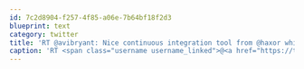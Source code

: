 ```yaml
---
id: 7c2d8904-f257-4f85-a06e-7b64bf18f2d3
blueprint: text
category: twitter
title: 'RT @avibryant: Nice continuous integration tool from @haxor which diffs screenshots of web pages: github.com/bslatkin/dpxdt'
caption: 'RT <span class="username username_linked">@<a href="https://twitter.com/avibryant" title="Avi Bryant">avibryant</a></span>: Nice continuous integration tool from <span class="username username_linked">@<a href="https://twitter.com/haxor" title="Brett Slatkin">haxor</a></span> which diffs screenshots of web pages: <a href="https://github.com/bslatkin/dpxdt" title="https://github.com/bslatkin/dpxdt" class="link link_untco">github.com/bslatkin/dpxdt</a>'
---
```

